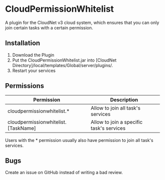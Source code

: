# CloudPermissionWhitelist
A plugin for the CloudNet v3 cloud system, which ensures that you can only join certain tasks with a certain permission.
## Installation
1. Download the Plugin
2. Put the CloudPermissionWhitelist.jar into [CloudNet Directory]/local/templates/Global/server/plugins/.
3. Restart your services
## Permissions
| Permission | Description |
|--|--|
| cloudpermissionwhitelist.* | Allow to join all task's services |
| cloudpermissionwhitelist.[TaskName] | Allow to join a specific task's services |

Users with the * permission usually also have permission to join all task's services.
## Bugs
Create an issue on GitHub instead of writing a bad review.
